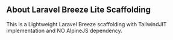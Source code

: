 ## About Laravel Breeze Lite Scaffolding

This is a Lightweight Laravel Breeze scaffolding with TailwindJIT implementation and NO AlpineJS dependency.